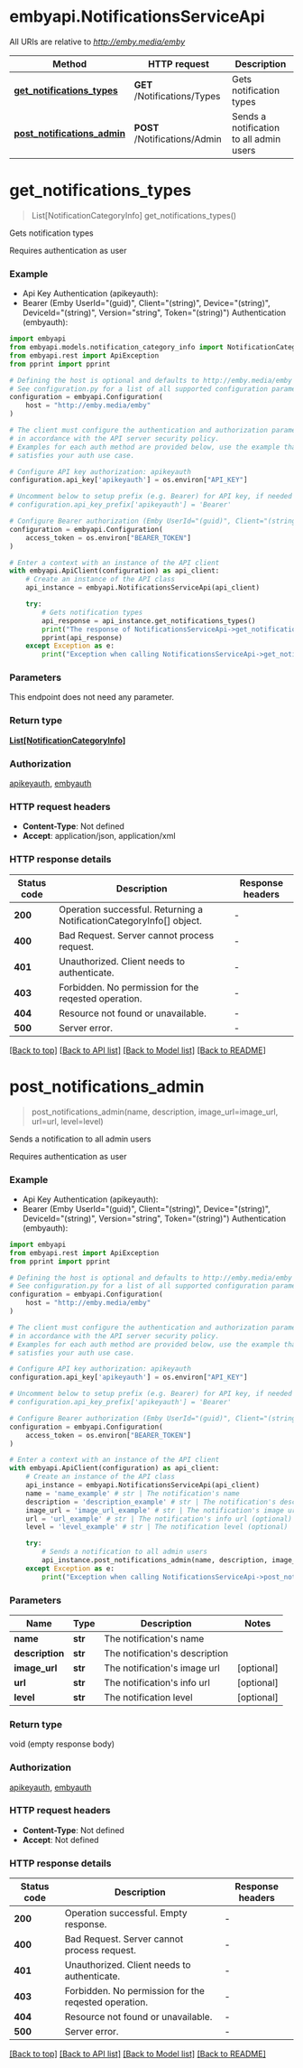# embyapi.NotificationsServiceApi

All URIs are relative to *http://emby.media/emby*

Method | HTTP request | Description
------------- | ------------- | -------------
[**get_notifications_types**](NotificationsServiceApi.md#get_notifications_types) | **GET** /Notifications/Types | Gets notification types
[**post_notifications_admin**](NotificationsServiceApi.md#post_notifications_admin) | **POST** /Notifications/Admin | Sends a notification to all admin users


# **get_notifications_types**
> List[NotificationCategoryInfo] get_notifications_types()

Gets notification types

Requires authentication as user

### Example

* Api Key Authentication (apikeyauth):
* Bearer (Emby UserId="(guid)", Client="(string)", Device="(string)", DeviceId="(string)", Version="string", Token="(string)") Authentication (embyauth):

```python
import embyapi
from embyapi.models.notification_category_info import NotificationCategoryInfo
from embyapi.rest import ApiException
from pprint import pprint

# Defining the host is optional and defaults to http://emby.media/emby
# See configuration.py for a list of all supported configuration parameters.
configuration = embyapi.Configuration(
    host = "http://emby.media/emby"
)

# The client must configure the authentication and authorization parameters
# in accordance with the API server security policy.
# Examples for each auth method are provided below, use the example that
# satisfies your auth use case.

# Configure API key authorization: apikeyauth
configuration.api_key['apikeyauth'] = os.environ["API_KEY"]

# Uncomment below to setup prefix (e.g. Bearer) for API key, if needed
# configuration.api_key_prefix['apikeyauth'] = 'Bearer'

# Configure Bearer authorization (Emby UserId="(guid)", Client="(string)", Device="(string)", DeviceId="(string)", Version="string", Token="(string)"): embyauth
configuration = embyapi.Configuration(
    access_token = os.environ["BEARER_TOKEN"]
)

# Enter a context with an instance of the API client
with embyapi.ApiClient(configuration) as api_client:
    # Create an instance of the API class
    api_instance = embyapi.NotificationsServiceApi(api_client)

    try:
        # Gets notification types
        api_response = api_instance.get_notifications_types()
        print("The response of NotificationsServiceApi->get_notifications_types:\n")
        pprint(api_response)
    except Exception as e:
        print("Exception when calling NotificationsServiceApi->get_notifications_types: %s\n" % e)
```



### Parameters

This endpoint does not need any parameter.

### Return type

[**List[NotificationCategoryInfo]**](NotificationCategoryInfo.md)

### Authorization

[apikeyauth](../README.md#apikeyauth), [embyauth](../README.md#embyauth)

### HTTP request headers

 - **Content-Type**: Not defined
 - **Accept**: application/json, application/xml

### HTTP response details

| Status code | Description | Response headers |
|-------------|-------------|------------------|
**200** | Operation successful. Returning a NotificationCategoryInfo[] object. |  -  |
**400** | Bad Request. Server cannot process request. |  -  |
**401** | Unauthorized. Client needs to authenticate. |  -  |
**403** | Forbidden. No permission for the reqested operation. |  -  |
**404** | Resource not found or unavailable. |  -  |
**500** | Server error. |  -  |

[[Back to top]](#) [[Back to API list]](../README.md#documentation-for-api-endpoints) [[Back to Model list]](../README.md#documentation-for-models) [[Back to README]](../README.md)

# **post_notifications_admin**
> post_notifications_admin(name, description, image_url=image_url, url=url, level=level)

Sends a notification to all admin users

Requires authentication as user

### Example

* Api Key Authentication (apikeyauth):
* Bearer (Emby UserId="(guid)", Client="(string)", Device="(string)", DeviceId="(string)", Version="string", Token="(string)") Authentication (embyauth):

```python
import embyapi
from embyapi.rest import ApiException
from pprint import pprint

# Defining the host is optional and defaults to http://emby.media/emby
# See configuration.py for a list of all supported configuration parameters.
configuration = embyapi.Configuration(
    host = "http://emby.media/emby"
)

# The client must configure the authentication and authorization parameters
# in accordance with the API server security policy.
# Examples for each auth method are provided below, use the example that
# satisfies your auth use case.

# Configure API key authorization: apikeyauth
configuration.api_key['apikeyauth'] = os.environ["API_KEY"]

# Uncomment below to setup prefix (e.g. Bearer) for API key, if needed
# configuration.api_key_prefix['apikeyauth'] = 'Bearer'

# Configure Bearer authorization (Emby UserId="(guid)", Client="(string)", Device="(string)", DeviceId="(string)", Version="string", Token="(string)"): embyauth
configuration = embyapi.Configuration(
    access_token = os.environ["BEARER_TOKEN"]
)

# Enter a context with an instance of the API client
with embyapi.ApiClient(configuration) as api_client:
    # Create an instance of the API class
    api_instance = embyapi.NotificationsServiceApi(api_client)
    name = 'name_example' # str | The notification's name
    description = 'description_example' # str | The notification's description
    image_url = 'image_url_example' # str | The notification's image url (optional)
    url = 'url_example' # str | The notification's info url (optional)
    level = 'level_example' # str | The notification level (optional)

    try:
        # Sends a notification to all admin users
        api_instance.post_notifications_admin(name, description, image_url=image_url, url=url, level=level)
    except Exception as e:
        print("Exception when calling NotificationsServiceApi->post_notifications_admin: %s\n" % e)
```



### Parameters


Name | Type | Description  | Notes
------------- | ------------- | ------------- | -------------
 **name** | **str**| The notification&#39;s name | 
 **description** | **str**| The notification&#39;s description | 
 **image_url** | **str**| The notification&#39;s image url | [optional] 
 **url** | **str**| The notification&#39;s info url | [optional] 
 **level** | **str**| The notification level | [optional] 

### Return type

void (empty response body)

### Authorization

[apikeyauth](../README.md#apikeyauth), [embyauth](../README.md#embyauth)

### HTTP request headers

 - **Content-Type**: Not defined
 - **Accept**: Not defined

### HTTP response details

| Status code | Description | Response headers |
|-------------|-------------|------------------|
**200** | Operation successful. Empty response. |  -  |
**400** | Bad Request. Server cannot process request. |  -  |
**401** | Unauthorized. Client needs to authenticate. |  -  |
**403** | Forbidden. No permission for the reqested operation. |  -  |
**404** | Resource not found or unavailable. |  -  |
**500** | Server error. |  -  |

[[Back to top]](#) [[Back to API list]](../README.md#documentation-for-api-endpoints) [[Back to Model list]](../README.md#documentation-for-models) [[Back to README]](../README.md)

